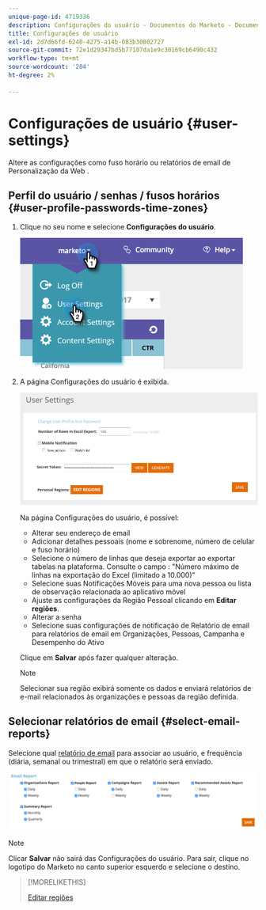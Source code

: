 ```yaml
---
unique-page-id: 4719336
description: Configurações do usuário - Documentos do Marketo - Documentação do produto
title: Configurações de usuário
exl-id: 2d7d66fd-6240-4275-a14b-083b30802727
source-git-commit: 72e1d29347bd5b77107da1e9c30169cb6490c432
workflow-type: tm+mt
source-wordcount: '204'
ht-degree: 2%

---
```


# Configurações de usuário {#user-settings}

Altere as configurações como fuso horário ou relatórios de email de Personalização da Web .

## Perfil do usuário / senhas / fusos horários {#user-profile-passwords-time-zones}

1. Clique no seu nome e selecione **Configurações do usuário**.

   ![](assets/one.png)

1. A página Configurações do usuário é exibida.

   ![](assets/two.png)

   Na página Configurações do usuário, é possível:

   * Alterar seu endereço de email
   * Adicionar detalhes pessoais (nome e sobrenome, número de celular e fuso horário)
   * Selecione o número de linhas que deseja exportar ao exportar tabelas na plataforma. Consulte o campo : &quot;Número máximo de linhas na exportação do Excel (limitado a 10.000)&quot;
   * Selecione suas Notificações Móveis para uma nova pessoa ou lista de observação relacionada ao aplicativo móvel
   * Ajuste as configurações da Região Pessoal clicando em **Editar regiões**.
   * Alterar a senha
   * Selecione suas configurações de notificação de Relatório de email para relatórios de email em Organizações, Pessoas, Campanha e Desempenho do Ativo

   Clique em **Salvar** após fazer qualquer alteração.

   >[!NOTE]
   >
   >Selecionar sua região exibirá somente os dados e enviará relatórios de e-mail relacionados às organizações e pessoas da região definida.

## Selecionar relatórios de email {#select-email-reports}

Selecione qual [relatório de email](/help/marketo/product-docs/web-personalization/reporting-for-web-personalization/email-reports.md) para associar ao usuário, e frequência (diária, semanal ou trimestral) em que o relatório será enviado.

![](assets/three.png)

>[!NOTE]
>
>Clicar **Salvar** não sairá das Configurações do usuário. Para sair, clique no logotipo do Marketo no canto superior esquerdo e selecione o destino.

>[!MORELIKETHIS]
>
>[Editar regiões](/help/marketo/product-docs/web-personalization/getting-started/edit-regions.md)
